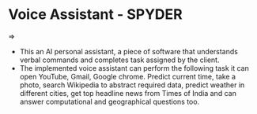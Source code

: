 # Voice Assistant - SPYDER
=> 

* This an AI personal assistant, a piece of software that understands verbal commands and completes task assigned by the client.
* The implemented voice assistant can perform the following task it can open YouTube, Gmail, Google chrome. Predict current time, take a photo, search Wikipedia to abstract    required data, predict weather in different cities, get top headline news from Times of India and can answer computational and geographical questions too.

